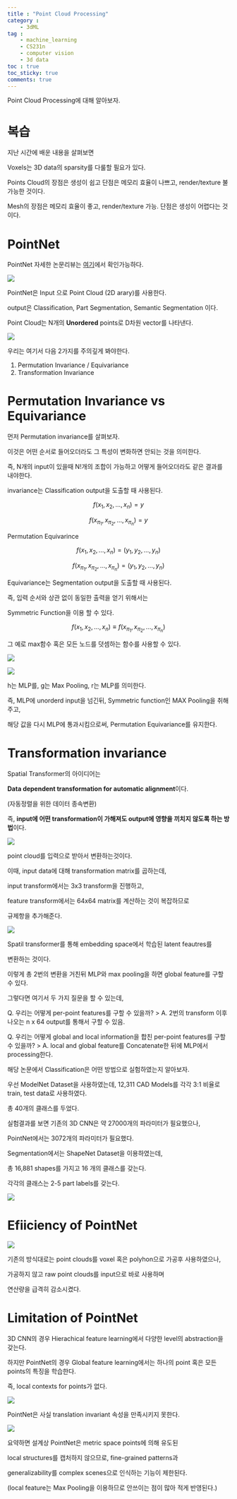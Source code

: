 ```yaml
---
title : "Point Cloud Processing"
category :
    - 3dML
tag :
    - machine_learning
    - CS231n
    - computer vision
    - 3d data
toc : true
toc_sticky: true
comments: true
---
```

Point Cloud Processing에 대해 알아보자.

# 복습
지난 시간에 배운 내용을 살펴보면 

Voxels는 3D data의 sparsity를 다룰할 필요가 있다. 

Points Cloud의 장점은 생성이 쉽고 단점은  메모리 효율이 나쁘고, render/texture 불가능한 것이다. 

Mesh의 장점은 메모리 효율이 좋고, render/texture 가능. 단점은 생성이 어렵다는 것이다.

# PointNet

PointNet 자세한 논문리뷰는 [여기](https://younghyun197.github.io/paper_review/PointNet/)에서 확인가능하다. 

![](/assets/image/2022-05-25-18-38-19.png)


PointNet은 Input 으로 Point Cloud (2D arary)를 사용한다. 

output은 Classification, Part Segmentation, Semantic Segmentation 이다.

Point Cloud는 N개의 **Unordered** points로 D차원 vector를 나타낸다.

![](/assets/image/2022-05-25-18-41-03.png)

우리는 여기서 다음 2가지를 주의깊게 봐야한다.

1. Permutation Invariance / Equivariance
2. Transformation Invariance

# Permutation Invariance vs Equivariance

먼저 Permutation invariance를 살펴보자.

이것은 어떤 순서로 들어오더라도 그 특성이 변화하면 안되는 것을 의미한다.

즉, N개의 input이 있을때 N!개의 조합이 가능하고 어떻게 들어오더라도 같은 결과를 내야한다.

invariance는 Classification output을 도출할 때 사용된다. 

$$
f(x_1, x_2, ... , x_n) = y
$$


$$
f(x_{\pi_1}, x_{\pi_2}, ... , x_{\pi_n}) = y
$$


Permutation Equivarince

$$
f(x_1, x_2, ... , x_n) = (y_1, y_2, ..., y_n)
$$


$$
f(x_{\pi_1}, x_{\pi_2}, ... , x_{\pi_n}) = (y_1, y_2, ..., y_n)
$$

Equivariance는 Segmentation output을 도출할 때 사용된다. 

즉, 입력 순서와 상관 없이 동일한 출력을 얻기 위해서는 

Symmetric Function을 이용 할 수 있다.

$$
f(x_1, x_2, ... , x_n) \equiv f(x_{\pi_1}, x_{\pi_2}, ... , x_{\pi_n})
$$

그 예로 max함수 혹은 모든 노드를 덧셈하는 함수를 사용할 수 있다. 

![](/assets/image/2022-05-25-18-50-00.png)

![](/assets/image/2022-05-25-20-15-06.png)

h는 MLP를, g는 Max Pooling, r는 MLP를 의미한다. 

즉, MLP에 unorderd input을 넘긴뒤, Symmetric function인 MAX Pooling을 취해주고, 

해당 값을 다시 MLP에 통과시킴으로써, Permutation Equivariance를 유지한다.

# Transformation invariance 

Spatial Transformer의 아이디어는 

**Data dependent transformation for automatic alignment**이다. 

(자동정렬을 위한 데이터 종속변환)

즉, **input에 어떤 transformation이 가해져도 output에 영향을 끼치지 않도록 하는 방법**이다. 

![](/assets/image/2022-05-25-20-20-23.png)

point cloud를 입력으로 받아서 변환하는것이다. 

이때, input data에 대해 transformation matrix를 곱하는데, 

input transform에서는 3x3 transform을 진행하고,

feature transform에서는 64x64 matrix를 계산하는 것이 복잡하므로 

규제항을 추가해준다.

![](/assets/image/2022-05-25-20-23-48.png)


Spatil transformer를  통해 embedding space에서 학습된 latent feautres를 

변환하는 것이다. 

이렇게 총 2번의 변환을 거친뒤  MLP와 max pooling을 하면 global feature를 구할 수 있다. 

그렇다면 여기서 두 가지 질문을 할 수 있는데,

Q. 우리는 어떻게 per-point features를 구할 수 있을까?
    > A. 2번의 transform 이후 나오는 n x 64 output를 통해서 구할 수 있음. 

Q. 우리는 어떻게 global and local information을 합친 per-point features를 구할 수 있을까?
    > A. local and global feature를 Concatenate한 뒤에 MLP에서 processing한다. 


해당 논문에서 Classification은 어떤 방법으로 실험하였는지 알아보자.

우선 ModelNet Dataset을 사용하였는데, 12,311 CAD Models를 각각 3:1 비율로 train, test data로 사용하였다. 

총 40개의 클래스를 두었다. 

실험결과를 보면 기존의 3D CNN은 약 27000개의 파라미터가 필요했으나, 

PointNet에서는 3072개의 파라미터가 필요했다. 

Segmentation에서는 ShapeNet Dataset을 이용하였는데,

총 16,881 shapes를 가지고 16 개의 클래스를 갖는다.

각각의 클래스는 2-5 part labels를 갖는다. 

![](/assets/image/2022-05-25-20-35-30.png)

# Efiiciency of PointNet

![](/assets/image/2022-05-25-20-36-22.png)

기존의 방식대로는 point clouds를 voxel 혹은 polyhon으로 가공후 사용하였으나,

가공하지 않고 raw point clouds를 input으로 바로 사용하며 

연산량을 급격히 감소시켰다. 

# Limitation of PointNet

3D CNN의 경우 Hierachical feature learning에서 다양한 level의 abstraction을 갖는다. 

하지만 PointNet의 경우 Global feature learning에서는 하나의 point 혹은 모든 points의 특징을 학습한다.

즉, local contexts for points가 없다. 

![](/assets/image/2022-05-25-20-38-10.png)

PointNet은 사실 translation invariant 속성을 만족시키지 못한다. 

![](/assets/image/2022-05-25-20-38-24.png)

요약하면 설계상 PointNet은 metric space points에 의해 유도된 

local structures를 캡처하지 않으므로, fine-grained patterns과 

generalizability를 complex scenes으로 인식하는 기능이 제한된다.

(local feature는 Max Pooling을 이용하므로 안쓰이는 점이 많아 적게 반영된다.)